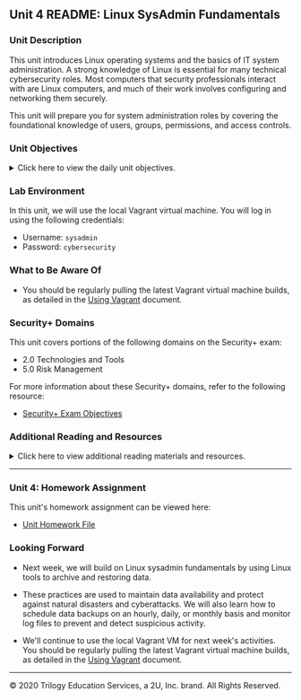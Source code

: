 ## Unit 4 README: Linux SysAdmin Fundamentals

### Unit Description

This unit introduces Linux operating systems and the basics of IT system administration. A strong knowledge of Linux is essential for many technical cybersecurity roles. Most computers that security professionals interact with are Linux computers, and much of their work involves configuring and networking them securely.

This unit will prepare you for system administration roles by covering the foundational knowledge of users, groups, permissions, and access controls.


### Unit Objectives 

<details>
    <summary>Click here to view the daily unit objectives.</summary>

  <br>

- **Day 1:** Introduction to Linux

    - Name three of the most important distributions of Linux.

    - Navigate the Linux file structure using the command line.

    - Manage processes with the `top`, `ps`, and `kill` commands.

    - Install packages using `apt install`.


- **Day 2:** Access Controls

    - Audit passwords using `john`.

    - Elevate privileges with `sudo` and `su`.

    - Create and manage users and groups.


- **Day 3:** Managing Permissions and Services

    - Inspect and set file permissions for sensitive files on the system.

    - Manage and monitor services on the system, including removing unused services.

    - Create and assign users for services.


</details>


### Lab Environment

In this unit, we will use the local Vagrant virtual machine. You will log in using the following credentials:

- Username: `sysadmin`
- Password: `cybersecurity`


### What to Be Aware Of

- You should be regularly pulling the latest Vagrant virtual machine builds, as detailed in the [Using Vagrant](https://docs.google.com/document/d/1Grxbagm-2jg22LiatDHzLDpJOsOl5JWJ9gl00TtiX6k/edit) document.



### Security+ Domains

This unit covers portions of the following domains on the Security+ exam:

- 2.0 Technologies and Tools
- 5.0 Risk Management


For more information about these Security+ domains, refer to the following resource: 
  - [Security+ Exam Objectives](https://www.comptia.jp/pdf/Security%2B%20SY0-501%20Exam%20Objectives.pdf)


### Additional Reading and Resources

<details> 
<summary> Click here to view additional reading materials and resources. </summary>
</br>

- :books: [The Linux Command Line, 2nd Edition](http://linuxcommand.org/tlcl.php) by William Shotts
  - [Downloadable PDF](resources/Cyber_scripts/The_Linux_Command_Line.pdf) 
  - Chapters 9, 10, 11 (pgs 131-132), 17

- :books: Linux Essentials Manual, The LPI Introductory Programme
  - [Downloadable PDF](resources/Cyber_scripts/Linux_Essentials_Manual.pdf)
  - Pages: 87, 192, 173, 182


- [Linux Cheat Sheet](resources/Cheat-Sheet.md) 


**Day 1 Resources**

  - [TecMint: Linux Directory Structure Explained](https://www.tecmint.com/linux-directory-structure-and-important-files-paths-explained/)

  - [TecAdmin.net: How to Read Linux Top Command Output and Uses](resources/Top_Command.pdf)

**Day 2 Resources**

  - [OSTECHNIX: How To Set Password Policies In Linux](https://ostechnix.com/how-to-set-password-policies-in-linux/)

  - [HowtoForge.com: A beginner's guide to understanding sudo on Ubuntu](https://www.howtoforge.com/tutorial/sudo-beginners-guide/)

**Day 3 Resources**

  - [Devopsdex: Using Chmod with Octal Notation](https://www.devopsdex.com/linux/use-of-chmod-command-in-linux/)


</details>

---

### Unit 4: Homework Assignment

This unit's homework assignment can be viewed here: 

- [Unit Homework File](../../2-Homework/04-Linux-SysAdmin-Fundamentals)

### Looking Forward 

- Next week, we will build on Linux sysadmin fundamentals by using Linux tools to archive and restoring data. 

- These practices are used to maintain data availability and protect against natural disasters and cyberattacks. We will also learn how to schedule data backups on an hourly, daily, or monthly basis and monitor log files to prevent and detect suspicious activity.

- We'll continue to use the local Vagrant VM for next week's activities.  You should be regularly pulling the latest Vagrant virtual machine builds, as detailed in the [Using Vagrant](https://docs.google.com/document/d/1Grxbagm-2jg22LiatDHzLDpJOsOl5JWJ9gl00TtiX6k/edit) document. 

---

© 2020 Trilogy Education Services, a 2U, Inc. brand. All Rights Reserved.    
